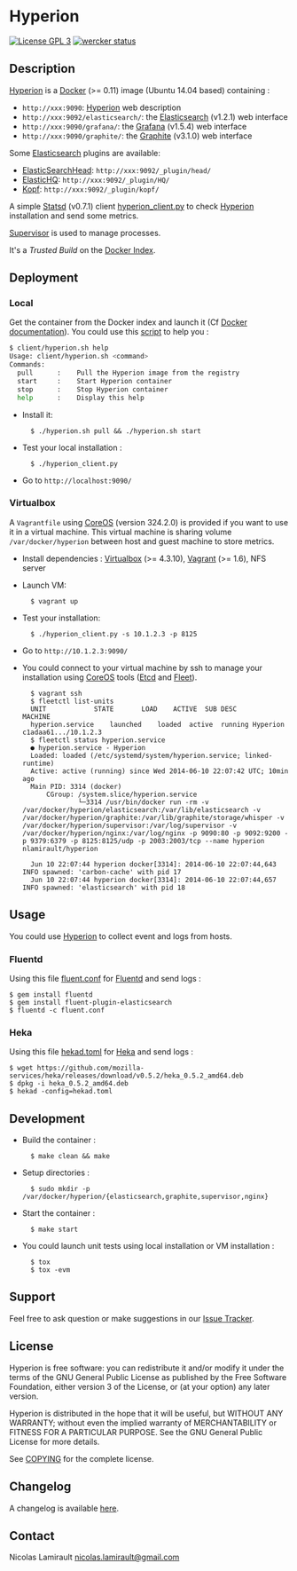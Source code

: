 # Hyperion

[![License GPL 3][badge-license]][COPYING]
[![wercker status](https://app.wercker.com/status/a6dff1d550ed9c6aa3c466045bf1d51f/s "wercker status")](https://app.wercker.com/project/bykey/a6dff1d550ed9c6aa3c466045bf1d51f)

## Description

[Hyperion][] is a [Docker][] (>= 0.11) image (Ubuntu 14.04 based) containing :
* `http://xxx:9090`: [Hyperion][] web description
* `http://xxx:9092/elasticsearch/`: the [Elasticsearch][] (v1.2.1) web interface
* `http://xxx:9090/grafana/`: the [Grafana][] (v1.5.4) web interface
* `http://xxx:9090/graphite/`: the [Graphite][] (v3.1.0) web interface

Some [Elasticsearch][] plugins are available:
* [ElasticSearchHead][]: `http://xxx:9092/_plugin/head/`
* [ElasticHQ][]: `http://xxx:9092/_plugin/HQ/`
* [Kopf][]: `http://xxx:9092/_plugin/kopf/`

A simple [Statsd][] (v0.7.1) client [hyperion_client.py](client/hyperion_client.py) to check [Hyperion][] installation and send some metrics.

[Supervisor][] is used to manage processes.

It's a *Trusted Build* on the [Docker Index](https://index.docker.io/u/nlamirault/hyperion).


## Deployment

### Local

Get the container from the Docker index and launch it (Cf [Docker documentation](http://docs.docker.io/)). You could use this [script](client/hyperion.sh) to help you :
```bash
$ client/hyperion.sh help
Usage: client/hyperion.sh <command>
Commands:
  pull      :    Pull the Hyperion image from the registry
  start     :    Start Hyperion container
  stop      :    Stop Hyperion container
  help      :    Display this help
```

* Install it:

        $ ./hyperion.sh pull && ./hyperion.sh start


* Test your local installation :

        $ ./hyperion_client.py

* Go to `http://localhost:9090/`


### Virtualbox

A `Vagrantfile` using [CoreOS][] (version 324.2.0) is provided if you want to use it in a virtual machine. This virtual machine is sharing volume `/var/docker/hyperion` between host and guest machine to store metrics.

* Install dependencies : [Virtualbox][] (>= 4.3.10), [Vagrant][] (>= 1.6), NFS server

* Launch VM:

        $ vagrant up

* Test your installation:

        $ ./hyperion_client.py -s 10.1.2.3 -p 8125

* Go to `http://10.1.2.3:9090/`

* You could connect to your virtual machine by ssh to manage your installation using [CoreOS][] tools ([Etcd][] and [Fleet][]).

        $ vagrant ssh
        $ fleetctl list-units
        UNIT			STATE		LOAD	ACTIVE	SUB	DESC		MACHINE
        hyperion.service	launched	loaded	active	running	Hyperion	c1adaa61.../10.1.2.3
        $ fleetctl status hyperion.service
        ● hyperion.service - Hyperion
        Loaded: loaded (/etc/systemd/system/hyperion.service; linked-runtime)
        Active: active (running) since Wed 2014-06-10 22:07:42 UTC; 10min ago
        Main PID: 3314 (docker)
            CGroup: /system.slice/hyperion.service
                    └─3314 /usr/bin/docker run -rm -v /var/docker/hyperion/elasticsearch:/var/lib/elasticsearch -v /var/docker/hyperion/graphite:/var/lib/graphite/storage/whisper -v /var/docker/hyperion/supervisor:/var/log/supervisor -v /var/docker/hyperion/nginx:/var/log/nginx -p 9090:80 -p 9092:9200 -p 9379:6379 -p 8125:8125/udp -p 2003:2003/tcp --name hyperion nlamirault/hyperion

        Jun 10 22:07:44 hyperion docker[3314]: 2014-06-10 22:07:44,643 INFO spawned: 'carbon-cache' with pid 17
        Jun 10 22:07:44 hyperion docker[3314]: 2014-06-10 22:07:44,657 INFO spawned: 'elasticsearch' with pid 18



## Usage

You could use [Hyperion][] to collect event and logs from hosts.

### Fluentd

Using this file [fluent.conf][] for [Fluentd][] and send logs :

    $ gem install fluentd
    $ gem install fluent-plugin-elasticsearch
    $ fluentd -c fluent.conf

### Heka

Using this file [hekad.toml][] for [Heka][] and send logs :

    $ wget https://github.com/mozilla-services/heka/releases/download/v0.5.2/heka_0.5.2_amd64.deb
    $ dpkg -i heka_0.5.2_amd64.deb
    $ hekad -config=hekad.toml


## Development

* Build the container :

        $ make clean && make

* Setup directories :

        $ sudo mkdir -p /var/docker/hyperion/{elasticsearch,graphite,supervisor,nginx}

* Start the container :

        $ make start

* You could launch unit tests using local installation or VM installation :

        $ tox
        $ tox -evm


## Support

Feel free to ask question or make suggestions in our [Issue Tracker][].


## License

Hyperion is free software: you can redistribute it and/or modify it under the
terms of the GNU General Public License as published by the Free Software
Foundation, either version 3 of the License, or (at your option) any later
version.

Hyperion is distributed in the hope that it will be useful, but WITHOUT ANY
WARRANTY; without even the implied warranty of MERCHANTABILITY or FITNESS FOR A
PARTICULAR PURPOSE.  See the GNU General Public License for more details.

See [COPYING][] for the complete license.


## Changelog

A changelog is available [here](ChangeLog.md).


## Contact

Nicolas Lamirault <nicolas.lamirault@gmail.com>



[Hyperion]: https://github.com/nlamirault/hyperion
[COPYING]: https://github.com/nlamirault/hyperion/blob/master/COPYING
[Issue tracker]: https://github.com/nlamirault/hyperion/issues
[fluent.conf]: https://github.com/nlamirault/hyperion/blob/master/logs/fluent.conf
[hekad.toml]: https://github.com/nlamirault/hyperion/blob/master/logs/hekad.toml

[badge-license]: https://img.shields.io/badge/license-GPL_3-green.svg?style=flat

[Docker]: https://www.docker.io
[CoreOS]: http://coreos.com
[Etcd]: http://coreos.com/using-coreos/etcd
[Fleet]: http://coreos.com/using-coreos/clustering/
[Nginx]: http://nginx.org
[Elasticsearch]: http://www.elasticsearch.org
[Redis]: http://www.redis.io
[Graphite]: http://graphite.readthedocs.org/en/latest
[Grafana]: http://grafana.org/
[Carbon]: http://graphite.readthedocs.org/en/latest/carbon-daemons.html
[Statsd]: https://github.com/etsy/statsd/wiki
[ElasticSearchHead]: http://mobz.github.io/elasticsearch-head
[ElasticHQ]: http://www.elastichq.org
[Kopf]: https://github.com/lmenezes/elasticsearch-kopf
[Virtualbox]: https://www.virtualbox.org
[Vagrant]: http://downloads.vagrantup.com
[Fluentd]: http://fluentd.org/
[Heka]: http://hekad.readthedocs.org/en/latest/
[Supervisor]: http://supervisord.org
